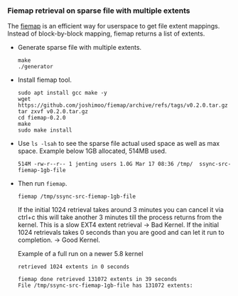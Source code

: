 ### Fiemap retrieval on sparse file with multiple extents

The [fiemap](https://www.kernel.org/doc/Documentation/filesystems/fiemap.txt) is an efficient way for userspace to get file extent mappings. Instead of block-by-block mapping, fiemap returns a list of extents.

- Generate sparse file with multiple extents.
  ```shell
  make
  ./generator
  ```

- Install fiemap tool.
  ```shell
  sudo apt install gcc make -y
  wget https://github.com/joshimoo/fiemap/archive/refs/tags/v0.2.0.tar.gz
  tar zxvf v0.2.0.tar.gz
  cd fiemap-0.2.0
  make
  sudo make install
  ```

- Use `ls -lsah` to see the sparse file actual used space as well as max space.
  Example below 1GB allocated, 514MB used.
  ```shell
  514M -rw-r--r-- 1 jenting users 1.0G Mar 17 08:36 /tmp/  ssync-src-fiemap-1gb-file
  ```

- Then run `fiemap`.
  ```shell
  fiemap /tmp/ssync-src-fiemap-1gb-file
  ```
  If the initial 1024 retrieval takes around 3 minutes you can cancel it via ctrl+c this will take another 3 minutes till the process returns from the kernel. This is a slow EXT4 extent retrieval -> Bad Kernel.
  If the initial 1024 retrievals takes 0 seconds than you are good and can let it run to completion. -> Good Kernel.

  Example of a full run on a newer 5.8 kernel
  ```shell
  retrieved 1024 extents in 0 seconds

  fiemap done retrieved 131072 extents in 39 seconds
  File /tmp/ssync-src-fiemap-1gb-file has 131072 extents:
  ```
